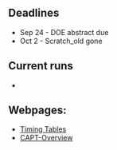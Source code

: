 ## Deadlines
* Sep 24 - DOE abstract due
* Oct 2  - Scratch_old gone

## Current runs
* 


## Webpages:
* [Timing Tables](https://docs.google.com/spreadsheets/d/1bQgRzWvqVqA1YU_lHj5l6h6HF7aBdLhfLbNZkc8K_O0/edit#gid=0)
* [CAPT-Overview](https://docs.google.com/presentation/d/1z40oTBnBZYkSyneTC6fC64c2f77o8V97amXJhhABwho/edit#slide=id.g41327d7517_0_22)
